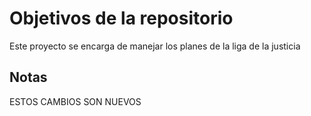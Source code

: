 # Objetivos de la repositorio

Este proyecto se encarga de manejar los planes de la liga de la justicia


## Notas
ESTOS CAMBIOS SON NUEVOS
